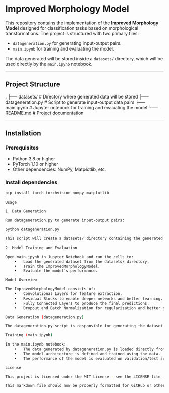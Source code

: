 # Improved Morphology Model

This repository contains the implementation of the **Improved Morphology Model** designed for classification tasks based on morphological transformations. The project is structured with two primary files:

- `datageneration.py` for generating input-output pairs.
- `main.ipynb` for training and evaluating the model.

The data generated will be stored inside a `datasets/` directory, which will be used directly by the `main.ipynb` notebook.

---

## Project Structure

.
├── datasets/               # Directory where generated data will be stored
├── datageneration.py       # Script to generate input-output data pairs
├── main.ipynb              # Jupyter notebook for training and evaluating the model
└── README.md               # Project documentation

---

## Installation

### Prerequisites
- Python 3.8 or higher
- PyTorch 1.10 or higher
- Other dependencies: NumPy, Matplotlib, etc.

### Install dependencies
```bash
pip install torch torchvision numpy matplotlib

Usage

1. Data Generation

Run datageneration.py to generate input-output pairs:

python datageneration.py

This script will create a datasets/ directory containing the generated dataset.

2. Model Training and Evaluation

Open main.ipynb in Jupyter Notebook and run the cells to:
	•	Load the generated dataset from the datasets/ directory.
	•	Train the ImprovedMorphologyModel.
	•	Evaluate the model’s performance.

Model Overview

The ImprovedMorphologyModel consists of:
	•	Convolutional Layers for feature extraction.
	•	Residual Blocks to enable deeper networks and better learning.
	•	Fully Connected Layers to produce the final predictions.
	•	Dropout and Batch Normalization for regularization and better generalization.

Data Generation (datageneration.py)

The datageneration.py script is responsible for generating the dataset required for training. This script will create a series of input-output image pairs based on predefined morphological transformation sequences, which are stored in the datasets/ directory.

Training (main.ipynb)

In the main.ipynb notebook:
	•	The data generated by datageneration.py is loaded directly from the datasets/ folder.
	•	The model architecture is defined and trained using the data.
	•	The performance of the model is evaluated on validation/test sets.

License

This project is licensed under the MIT License - see the LICENSE file for details.

This markdown file should now be properly formatted for GitHub or other platforms that support Markdown. It explains the directory structure, installation steps, usage, and details about the data generation and training process.

